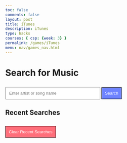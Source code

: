 ```yaml
---
toc: false
comments: false
layout: post
title: iTunes
description: iTunes
type: hacks
courses: { csp: {week: 3} }
permalink: /games/iTunes
menu: nav/games_nav.html
---
```


<html lang="en">
<head>
    <title>iTunes API Music Search</title>
    <style>
        #search-term {
            padding: 10px;
            width: 300px;
        }
        button {
            padding: 10px;
            margin-top: 10px;
            border: 1px solid black; /* Add border for both buttons */
            cursor: pointer;
        }
        #search-btn {
            background-color: #6e83ff;
            color: white;
        }
        #results {
            margin-top: 20px;
        }
        .result-item {
            margin: 10px;
            padding: 10px;
            border: 1px solid #ccc;
            display: inline-block;
            text-align: center;
        }
        .icon {
            width: 20px;
            height: 20px;
        }
        #recent-queries {
            margin-top: 20px;
            list-style-type: none;
            padding: 0;
        }
        #recent-queries li {
            margin: 5px 0;
            cursor: pointer; /* Change cursor to pointer to indicate clickable items */
        }
        #clear-btn {
            margin-top: 10px;
            background-color: #ff6e7a;
            color: white;
        }
    </style>
</head>
<body>
    <h1>Search for Music</h1>
    <input type="text" id="search-term" placeholder="Enter artist or song name">
    <button id="search-btn">Search</button>
    <h2>Recent Searches</h2>
    <ul id="recent-queries"></ul>
    <button id="clear-btn">Clear Recent Searches</button>
    <div id="results"></div>
    <script>
        // Initialize elements
        const searchBtn = document.getElementById("search-btn");
        const searchTermInput = document.getElementById("search-term");
        const resultsDiv = document.getElementById("results");
        const recentQueriesList = document.getElementById("recent-queries");
        const clearBtn = document.getElementById("clear-btn");
        // Function to save query in local storage
        function saveQuery(query) {
            let recentQueries = JSON.parse(localStorage.getItem("recentQueries")) || [];
            if (!recentQueries.includes(query)) {
                recentQueries.push(query);
                localStorage.setItem("recentQueries", JSON.stringify(recentQueries));
                displayRecentQueries();
            }
        }
        // Function to display recent queries
        function displayRecentQueries() {
            const recentQueries = JSON.parse(localStorage.getItem("recentQueries")) || [];
            recentQueriesList.innerHTML = "";
            recentQueries.forEach(query => {
                const listItem = document.createElement("li");
                listItem.textContent = query;
                listItem.addEventListener("click", function() {
                    searchTermInput.value = query;
                    search();
                });
                recentQueriesList.appendChild(listItem);
            });
        }
        // Function to display search results
        function displayResults(results) {
            resultsDiv.innerHTML = "";
            results.forEach(item => {
                const resultItem = document.createElement("div");
                resultItem.classList.add("result-item");
                resultItem.innerHTML = `
                    <p><strong>${item.trackName}</strong> by ${item.artistName}</p>
                    <img src="${item.artworkUrl100}" alt="Album Art">
                    <audio controls src="${item.previewUrl}"></audio>
                `;
                resultsDiv.appendChild(resultItem);
            });
        }
        // Function to perform search
        function search() {
            const searchTerm = searchTermInput.value;
            if (searchTerm) {
                saveQuery(searchTerm);
                fetch(`https://itunes.apple.com/search?term=${searchTerm}&media=music`)
                    .then(response => response.json())
                    .then(data => {
                        displayResults(data.results);
                    })
                    .catch(error => console.error('Error fetching data:', error));
            }
        }
        // Event listener for search button
        searchBtn.addEventListener("click", search);
        // Event listener for Enter key press
        searchTermInput.addEventListener("keydown", function(event) {
            if (event.key === "Enter") {
                search();
                event.preventDefault(); // Prevent form submission or any default action
            }
        });
        // Event listener for clear button
        clearBtn.addEventListener("click", function() {
            localStorage.removeItem("recentQueries");
            displayRecentQueries();
        });
        // Load recent queries on page load
        window.addEventListener("load", displayRecentQueries);
    </script>
</body>
</html>